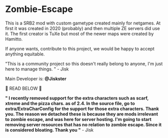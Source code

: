 # Zombie-Escape
This is a SRB2 mod with custom gametype created
mainly for netgames. At first it was created in 2020 (probably)
and then multiple ZE servers did use it.
The first creator is TuXe but most of the 
newer maps were created
by Hamitto.

If anyone wants, contribute to this
project, we would be happy to accept anything equitable.

"This is a community project so this doesn't really belong to anyone, I'm just here to manage things. " - Jisk

Main Developer is: **@Jiskster**



 :stop_sign: READ BELOW :stop_sign:

__" I recently removed support for the extra characters such as scarf, xtreme and the pizza chars. as of 2.4.
In the source file, go to **extra/ExtraCharConfig** for the support for those extra characters. Thank you.
The reason we detached these is because they are mods irrelevant to zombie escape, and was here for server hosting.
I'm going to start removing server resources that has no relation to zombie escape. Since it is considered bloating.
Thank you "__ - Jisk
